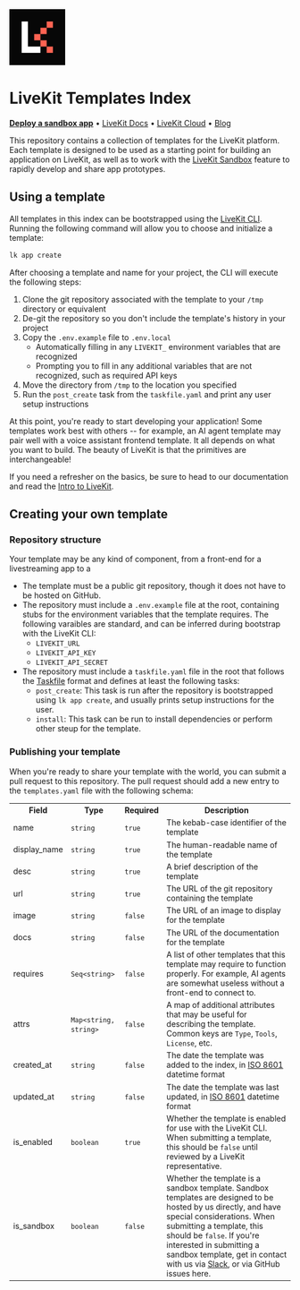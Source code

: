 <a href="https://livekit.io/">
  <img src="./.github/assets/livekit-mark.png" alt="LiveKit logo" width="100" height="100">
</a>

# LiveKit Templates Index

<p>
  <a href="https://cloud.livekit.io/projects/p_/sandbox"><strong>Deploy a sandbox app</strong></a>
  •
  <a href="https://docs.livekit.io">LiveKit Docs</a>
  •
  <a href="https://livekit.io/cloud">LiveKit Cloud</a>
  •
  <a href="https://blog.livekit.io/">Blog</a>
</p>

This repository contains a collection of templates for the LiveKit platform. Each template is designed to be used as a starting point for building an application on LiveKit, as well as to work with the [LiveKit Sandbox](https://docs.livekit.io/cloud/home/sandbox) feature to rapidly develop and share app prototypes. 

## Using a template

All templates in this index can be bootstrapped using the [LiveKit CLI](https://docs.livekit.io/cloud/home/cli). Running the following command will allow you to choose and initialize a template:

```bash
lk app create
```

After choosing a template and name for your project, the CLI will execute the following steps:

1. Clone the git repository associated with the template to your `/tmp` directory or equivalent
2. De-git the repository so you don't include the template's history in your project
3. Copy the `.env.example` file to `.env.local`
    - Automatically filling in any `LIVEKIT_` environment variables that are recognized
    - Prompting you to fill in any additional variables that are not recognized, such as required API keys
4. Move the directory from `/tmp` to the location you specified
5. Run the `post_create` task from the `taskfile.yaml` and print any user setup instructions

At this point, you're ready to start developing your application! Some templates work best with others -- for example, an AI agent template may pair well with a voice assistant frontend template. It all depends on what you want to build. The beauty of LiveKit is that the primitives are interchangeable!

If you need a refresher on the basics, be sure to head to our documentation and read the [Intro to LiveKit](http://docs.livekit.io/home/get-started/intro-to-livekit/).

## Creating your own template

### Repository structure

Your template may be any kind of component, from a front-end for a livestreaming app to a 

- The template must be a public git repository, though it does not have to be hosted on GitHub.
- The repository must include a `.env.example` file at the root, containing stubs for the environment variables that the template requires. The following varaibles are standard, and can be inferred during bootstrap with the LiveKit CLI:
    - `LIVEKIT_URL`
    - `LIVEKIT_API_KEY`
    - `LIVEKIT_API_SECRET`
- The repository must include a `taskfile.yaml` file in the root that follows the [Taskfile](https://taskfile.dev/reference/schema) format and defines at least the following tasks:
    - `post_create`: This task is run after the repository is bootstrapped using `lk app create`, and usually prints setup instructions for the user.
    - `install`: This task can be run to install dependencies or perform other steup for the template.

### Publishing your template

When you're ready to share your template with the world, you can submit a pull request to this repository. The pull request should add a new entry to the `templates.yaml` file with the following schema:

<table>
    <tr>
        <th>Field</th>
        <th>Type</th>
        <th>Required</th>
        <th>Description</th>
    </tr>
    <tr>
        <td>name</td>
        <td><code>string</code></td>
        <td><code>true</code></td>
        <td>The kebab-case identifier of the template</td>
    </tr>
    <tr>
        <td>display_name</td>
        <td><code>string</code></td>
        <td><code>true</code></td>
        <td>The human-readable name of the template</td>
    </tr>
    <tr>
        <td>desc</td>
        <td><code>string</code></td>
        <td><code>true</code></td>
        <td>A brief description of the template</td>
    </tr>
    <tr>
        <td>url</td>
        <td><code>string</code></td>
        <td><code>true</code></td>
        <td>The URL of the git repository containing the template</td>
    </tr>
    <tr>
        <td>image</td>
        <td><code>string</code></td>
        <td><code>false</code></td>
        <td>The URL of an image to display for the template</td>
    </tr>
    <tr>
        <td>docs</td>
        <td><code>string</code></td>
        <td><code>false</code></td>
        <td>The URL of the documentation for the template</td>
    </tr>
    <tr>
        <td>requires</td>
        <td><code>Seq&lt;string&gt;</code></td>
        <td><code>false</code></td>
        <td>A list of other templates that this template may require to function properly. For example, AI agents are somewhat useless without a front-end to connect to.</td>
    </tr>
    <tr>
        <td>attrs</td>
        <td><code>Map&lt;string, string&gt;</code></td>
        <td><code>false</code></td>
        <td>A map of additional attributes that may be useful for describing the template. Common keys are <code>Type</code>, <code>Tools</code>, <code>License</code>, etc.</td>
    </tr>
    <tr>
        <td>created_at</td>
        <td><code>string</code></td>
        <td><code>false</code></td>
        <td>The date the template was added to the index, in <a href="https://en.wikipedia.org/wiki/ISO_8601">ISO 8601</a> datetime format</td>
    </tr>
    <tr>
        <td>updated_at</td>
        <td><code>string</code></td>
        <td><code>false</code></td>
        <td>The date the template was last updated, in <a href="https://en.wikipedia.org/wiki/ISO_8601">ISO 8601</a> datetime format</td>
    </tr>
    <tr>
        <td>is_enabled</td>
        <td><code>boolean</code></td>
        <td><code>true</code></td>
        <td>Whether the template is enabled for use with the LiveKit CLI. When submitting a template, this should be <code>false</code> until reviewed by a LiveKit representative.</td>
    </tr>
    <tr>
        <td>is_sandbox</td>
        <td><code>boolean</code></td>
        <td><code>false</code></td>
        <td>Whether the template is a sandbox template. Sandbox templates are designed to be hosted by us directly, and have special considerations. When submitting a template, this should be <code>false</code>. If you're interested in submitting a sandbox template, get in contact with us via <a href="https://join.slack.com/t/livekit-users/shared_invite/zt-28a400kyd-I0mPVUrxcZ5TEayIvmq9mw">Slack</a>, or via GitHub issues here.</td>
    </tr>
</table>
